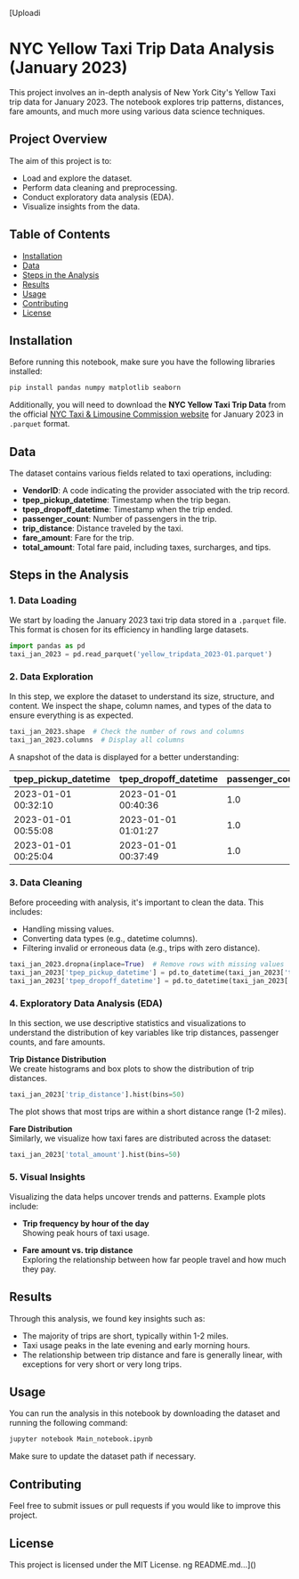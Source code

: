 



[Uploadi
# NYC Yellow Taxi Trip Data Analysis (January 2023)

This project involves an in-depth analysis of New York City's Yellow Taxi trip data for January 2023. The notebook explores trip patterns, distances, fare amounts, and much more using various data science techniques.

## Project Overview

The aim of this project is to:
- Load and explore the dataset.
- Perform data cleaning and preprocessing.
- Conduct exploratory data analysis (EDA).
- Visualize insights from the data.

## Table of Contents

- [Installation](#installation)
- [Data](#data)
- [Steps in the Analysis](#steps-in-the-analysis)
- [Results](#results)
- [Usage](#usage)
- [Contributing](#contributing)
- [License](#license)

## Installation

Before running this notebook, make sure you have the following libraries installed:

```bash
pip install pandas numpy matplotlib seaborn
```

Additionally, you will need to download the **NYC Yellow Taxi Trip Data** from the official [NYC Taxi & Limousine Commission website](https://www1.nyc.gov/site/tlc/about/tlc-trip-record-data.page) for January 2023 in `.parquet` format.

## Data

The dataset contains various fields related to taxi operations, including:
- **VendorID**: A code indicating the provider associated with the trip record.
- **tpep_pickup_datetime**: Timestamp when the trip began.
- **tpep_dropoff_datetime**: Timestamp when the trip ended.
- **passenger_count**: Number of passengers in the trip.
- **trip_distance**: Distance traveled by the taxi.
- **fare_amount**: Fare for the trip.
- **total_amount**: Total fare paid, including taxes, surcharges, and tips.

## Steps in the Analysis

### 1. Data Loading

We start by loading the January 2023 taxi trip data stored in a `.parquet` file. This format is chosen for its efficiency in handling large datasets.

```python
import pandas as pd
taxi_jan_2023 = pd.read_parquet('yellow_tripdata_2023-01.parquet')
```

### 2. Data Exploration

In this step, we explore the dataset to understand its size, structure, and content. We inspect the shape, column names, and types of the data to ensure everything is as expected.

```python
taxi_jan_2023.shape  # Check the number of rows and columns
taxi_jan_2023.columns  # Display all columns
```

A snapshot of the data is displayed for a better understanding:

| tpep_pickup_datetime | tpep_dropoff_datetime | passenger_count | trip_distance | total_amount |
|----------------------|-----------------------|-----------------|---------------|--------------|
| 2023-01-01 00:32:10  | 2023-01-01 00:40:36   | 1.0             | 0.97          | 14.30        |
| 2023-01-01 00:55:08  | 2023-01-01 01:01:27   | 1.0             | 1.10          | 16.90        |
| 2023-01-01 00:25:04  | 2023-01-01 00:37:49   | 1.0             | 2.51          | 34.90        |

### 3. Data Cleaning

Before proceeding with analysis, it's important to clean the data. This includes:
- Handling missing values.
- Converting data types (e.g., datetime columns).
- Filtering invalid or erroneous data (e.g., trips with zero distance).

```python
taxi_jan_2023.dropna(inplace=True)  # Remove rows with missing values
taxi_jan_2023['tpep_pickup_datetime'] = pd.to_datetime(taxi_jan_2023['tpep_pickup_datetime'])
taxi_jan_2023['tpep_dropoff_datetime'] = pd.to_datetime(taxi_jan_2023['tpep_dropoff_datetime'])
```

### 4. Exploratory Data Analysis (EDA)

In this section, we use descriptive statistics and visualizations to understand the distribution of key variables like trip distances, passenger counts, and fare amounts.

**Trip Distance Distribution**  
We create histograms and box plots to show the distribution of trip distances.

```python
taxi_jan_2023['trip_distance'].hist(bins=50)
```

The plot shows that most trips are within a short distance range (1-2 miles).

**Fare Distribution**  
Similarly, we visualize how taxi fares are distributed across the dataset:

```python
taxi_jan_2023['total_amount'].hist(bins=50)
```

### 5. Visual Insights

Visualizing the data helps uncover trends and patterns. Example plots include:
- **Trip frequency by hour of the day**  
  Showing peak hours of taxi usage.
  
- **Fare amount vs. trip distance**  
  Exploring the relationship between how far people travel and how much they pay.

## Results

Through this analysis, we found key insights such as:
- The majority of trips are short, typically within 1-2 miles.
- Taxi usage peaks in the late evening and early morning hours.
- The relationship between trip distance and fare is generally linear, with exceptions for very short or very long trips.

## Usage

You can run the analysis in this notebook by downloading the dataset and running the following command:

```bash
jupyter notebook Main_notebook.ipynb
```

Make sure to update the dataset path if necessary.

## Contributing

Feel free to submit issues or pull requests if you would like to improve this project.

## License

This project is licensed under the MIT License.
ng README.md…]()



